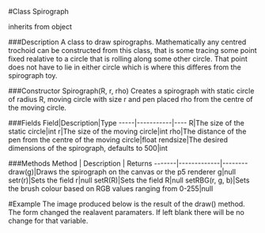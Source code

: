 #Class Spirograph

inherits from object

###Description
A class to draw spirographs. Mathematically any centred trochoid can be constructed from this class, that is some tracing some point fixed realative to a circle that is rolling along some other circle. That point does not have to lie in either circle which is where this differes from the spirograph toy.

###Constructor
Spirograph(R, r, rho)
Creates a spirograph with static circle of radius R, moving circle with size r and pen placed rho from the centre of the moving circle.

###Fields
Field|Description|Type
-----|-----------|----
R|The size of the static circle|int
r|The size of the moving circle|int
rho|The distance of the pen from the centre of the moving circle|float
rendsize|The desired dimensions of the spirograph, defaults to 500|int


###Methods
Method | Description | Returns
-------|-------------|--------
draw(g)|Draws the spirograph on the canvas or the p5 renderer g|null
setr(r)|Sets the field r|null
setR(R)|Sets the field R|null
setRBG(r, g, b)|Sets the brush colour based on RGB values ranging from 0-255|null

#Example
The image produced below is the result of the draw() method. The form changed the realavent paramaters. If left blank there will be no change for that variable.

